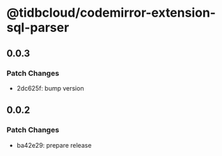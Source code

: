 # @tidbcloud/codemirror-extension-sql-parser

## 0.0.3

### Patch Changes

- 2dc625f: bump version

## 0.0.2

### Patch Changes

- ba42e29: prepare release
